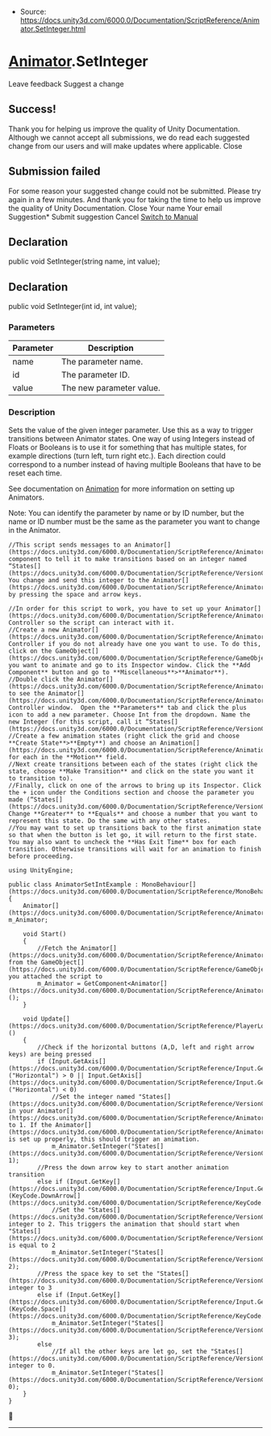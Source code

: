 * Source: https://docs.unity3d.com/6000.0/Documentation/ScriptReference/Animator.SetInteger.html

#  [Animator](https://docs.unity3d.com/6000.0/Documentation/ScriptReference/Animator.html).SetInteger
Leave feedback
Suggest a change
## Success!
Thank you for helping us improve the quality of Unity Documentation. Although we cannot accept all submissions, we do read each suggested change from our users and will make updates where applicable.
Close
## Submission failed
For some reason your suggested change could not be submitted. Please <a>try again</a> in a few minutes. And thank you for taking the time to help us improve the quality of Unity Documentation.
Close
Your name Your email Suggestion* Submit suggestion
Cancel
[Switch to Manual](https://docs.unity3d.com/6000.0/Documentation/Manual/class-Animator.html "Go to Animator Component in the Manual")
## Declaration
public void SetInteger(string name, int value); 
## Declaration
public void SetInteger(int id, int value); 
### Parameters
Parameter | Description  
---|---  
name | The parameter name.  
id | The parameter ID.  
value | The new parameter value.  
### Description
Sets the value of the given integer parameter.
Use this as a way to trigger transitions between Animator states. One way of using Integers instead of Floats or Booleans is to use it for something that has multiple states, for example directions (turn left, turn right etc.). Each direction could correspond to a number instead of having multiple Booleans that have to be reset each time.  
  
See documentation on [Animation](https://docs.unity3d.com/6000.0/Documentation/Manual/Animator.html) for more information on setting up Animators.  
  
Note: You can identify the parameter by name or by ID number, but the name or ID number must be the same as the parameter you want to change in the Animator.
```
//This script sends messages to an Animator[](https://docs.unity3d.com/6000.0/Documentation/ScriptReference/Animator.html) component to tell it to make transitions based on an integer named “States[](https://docs.unity3d.com/6000.0/Documentation/ScriptReference/VersionControl.Asset.States.html)”. You change and send this integer to the Animator[](https://docs.unity3d.com/6000.0/Documentation/ScriptReference/Animator.html) by pressing the space and arrow keys.  
  
//In order for this script to work, you have to set up your Animator[](https://docs.unity3d.com/6000.0/Documentation/ScriptReference/Animator.html) Controller so the script can interact with it.
//Create a new Animator[](https://docs.unity3d.com/6000.0/Documentation/ScriptReference/Animator.html) Controller if you do not already have one you want to use. To do this, click on the GameObject[](https://docs.unity3d.com/6000.0/Documentation/ScriptReference/GameObject.html) you want to animate and go to its Inspector window. Click the **Add Component** button and go to **Miscellaneous**>**Animator**).
//Double click the Animator[](https://docs.unity3d.com/6000.0/Documentation/ScriptReference/Animator.html) to see the Animator[](https://docs.unity3d.com/6000.0/Documentation/ScriptReference/Animator.html) Controller window.  Open the **Parameters** tab and click the plus icon to add a new parameter. Choose Int from the dropdown. Name the new Integer (for this script, call it “States[](https://docs.unity3d.com/6000.0/Documentation/ScriptReference/VersionControl.Asset.States.html)”).
//Create a few animation states (right click the grid and choose **Create State**>**Empty**) and choose an Animation[](https://docs.unity3d.com/6000.0/Documentation/ScriptReference/Animation.html) for each in the **Motion** field.
//Next create transitions between each of the states (right click the state, choose **Make Transition** and click on the state you want it to transition to).
//Finally, click on one of the arrows to bring up its Inspector. Click the + icon under the Conditions section and choose the parameter you made (“States[](https://docs.unity3d.com/6000.0/Documentation/ScriptReference/VersionControl.Asset.States.html)”). Change **Greater** to **Equals** and choose a number that you want to represent this state. Do the same with any other states.
//You may want to set up transitions back to the first animation state so that when the button is let go, it will return to the first state. You may also want to uncheck the **Has Exit Time** box for each transition. Otherwise transitions will wait for an animation to finish before proceeding.  
  
using UnityEngine;  
  
public class AnimatorSetIntExample : MonoBehaviour[](https://docs.unity3d.com/6000.0/Documentation/ScriptReference/MonoBehaviour.html)
{
    Animator[](https://docs.unity3d.com/6000.0/Documentation/ScriptReference/Animator.html) m_Animator;  
  
    void Start()
    {
        //Fetch the Animator[](https://docs.unity3d.com/6000.0/Documentation/ScriptReference/Animator.html) from the GameObject[](https://docs.unity3d.com/6000.0/Documentation/ScriptReference/GameObject.html) you attached the script to
        m_Animator = GetComponent<Animator[](https://docs.unity3d.com/6000.0/Documentation/ScriptReference/Animator.html)>();
    }  
  
    void Update[](https://docs.unity3d.com/6000.0/Documentation/ScriptReference/PlayerLoop.Update.html)()
    {
        //Check if the horizontal buttons (A,D, left and right arrow keys) are being pressed
        if (Input.GetAxis[](https://docs.unity3d.com/6000.0/Documentation/ScriptReference/Input.GetAxis.html)("Horizontal") > 0 || Input.GetAxis[](https://docs.unity3d.com/6000.0/Documentation/ScriptReference/Input.GetAxis.html)("Horizontal") < 0)
            //Set the integer named "States[](https://docs.unity3d.com/6000.0/Documentation/ScriptReference/VersionControl.Asset.States.html)" in your Animator[](https://docs.unity3d.com/6000.0/Documentation/ScriptReference/Animator.html) to 1. If the Animator[](https://docs.unity3d.com/6000.0/Documentation/ScriptReference/Animator.html) is set up properly, this should trigger an animation.
            m_Animator.SetInteger("States[](https://docs.unity3d.com/6000.0/Documentation/ScriptReference/VersionControl.Asset.States.html)", 1);
        //Press the down arrow key to start another animation transition
        else if (Input.GetKey[](https://docs.unity3d.com/6000.0/Documentation/ScriptReference/Input.GetKey.html)(KeyCode.DownArrow[](https://docs.unity3d.com/6000.0/Documentation/ScriptReference/KeyCode.DownArrow.html)))
            //Set the "States[](https://docs.unity3d.com/6000.0/Documentation/ScriptReference/VersionControl.Asset.States.html)" integer to 2. This triggers the animation that should start when "States[](https://docs.unity3d.com/6000.0/Documentation/ScriptReference/VersionControl.Asset.States.html)" is equal to 2
            m_Animator.SetInteger("States[](https://docs.unity3d.com/6000.0/Documentation/ScriptReference/VersionControl.Asset.States.html)", 2);
        //Press the space key to set the "States[](https://docs.unity3d.com/6000.0/Documentation/ScriptReference/VersionControl.Asset.States.html) integer to 3
        else if (Input.GetKey[](https://docs.unity3d.com/6000.0/Documentation/ScriptReference/Input.GetKey.html)(KeyCode.Space[](https://docs.unity3d.com/6000.0/Documentation/ScriptReference/KeyCode.Space.html)))
            m_Animator.SetInteger("States[](https://docs.unity3d.com/6000.0/Documentation/ScriptReference/VersionControl.Asset.States.html)", 3);
        else
            //If all the other keys are let go, set the "States[](https://docs.unity3d.com/6000.0/Documentation/ScriptReference/VersionControl.Asset.States.html)" integer to 0.
            m_Animator.SetInteger("States[](https://docs.unity3d.com/6000.0/Documentation/ScriptReference/VersionControl.Asset.States.html)", 0);
    }
}

```

* * *
